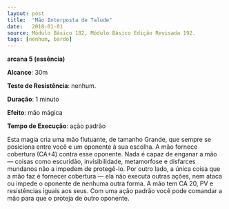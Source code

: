```yaml
---
layout: post
title:  "Mão Interposta de Talude"
date:   2018-01-01
source: Módulo Básico 182, Módulo Básico Edição Revisada 192.
tags: [nenhum, bardo]
---
```


**arcana 5 (essência)**

**Alcance**: 30m

**Teste de Resistência**: nenhum.

**Duração**: 1 minuto

**Efeito**: mão mágica

**Tempo de Execução**: ação padrão

Esta magia cria uma mão flutuante, de tamanho Grande, que sempre se posiciona entre você e um oponente à sua escolha. A mão fornece cobertura (CA+4) contra esse oponente. Nada é capaz de enganar a mão — coisas como escuridão, invisibilidade, metamorfose e disfarces mundanos não a impedem de protegê-lo. Por outro lado, a única coisa que a mão faz é fornecer cobertura — ela não executa outras ações, nem ataca ou impede o oponente de nenhuma outra forma.
A mão tem CA 20, PV e resistências iguais aos seus. Com uma ação padrão você pode comandar a mão para que o proteja de outro oponente.
